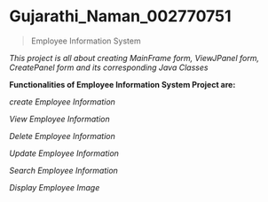 # Gujarathi_Naman_002770751

>Employee Information System

*This project is all about creating MainFrame form, ViewJPanel form, CreatePanel form and its corresponding Java Classes*

**Functionalities of Employee Information System Project are:**

*create Employee Information*

*View Employee Information*

*Delete Employee Information*

*Update Employee Information*

*Search Employee Information*

*Display Employee Image*


